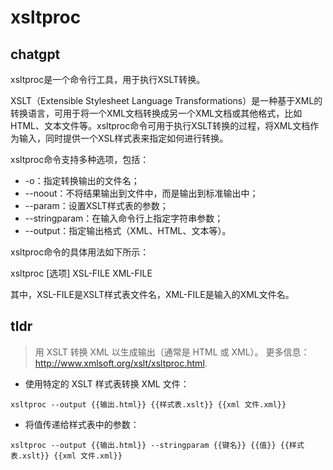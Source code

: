 # xsltproc 
## chatgpt 
xsltproc是一个命令行工具，用于执行XSLT转换。

XSLT（Extensible Stylesheet Language Transformations）是一种基于XML的转换语言，可用于将一个XML文档转换成另一个XML文档或其他格式，比如HTML、文本文件等。xsltproc命令可用于执行XSLT转换的过程，将XML文档作为输入，同时提供一个XSL样式表来指定如何进行转换。

xsltproc命令支持多种选项，包括：

- -o：指定转换输出的文件名；
- --noout：不将结果输出到文件中，而是输出到标准输出中；
- --param：设置XSLT样式表的参数；
- --stringparam：在输入命令行上指定字符串参数；
- --output：指定输出格式（XML、HTML、文本等）。

xsltproc命令的具体用法如下所示：

xsltproc [选项] XSL-FILE XML-FILE

其中，XSL-FILE是XSLT样式表文件名，XML-FILE是输入的XML文件名。 

## tldr 
 
> 用 XSLT 转换 XML 以生成输出（通常是 HTML 或 XML）。
> 更多信息：<http://www.xmlsoft.org/xslt/xsltproc.html>.

- 使用特定的 XSLT 样式表转换 XML 文件：

`xsltproc --output {{输出.html}} {{样式表.xslt}} {{xml 文件.xml}}`

- 将值传递给样式表中的参数：

`xsltproc --output {{输出.html}} --stringparam {{键名}} {{值}} {{样式表.xslt}} {{xml 文件.xml}}`
